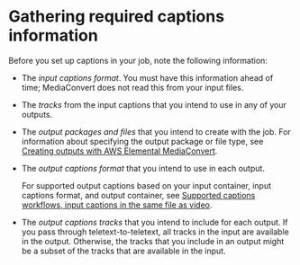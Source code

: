 # Gathering required captions information<a name="gather-required-captions-information"></a>

Before you set up captions in your job, note the following information:
+ The *input captions format*\. You must have this information ahead of time; MediaConvert does not read this from your input files\.
+ The *tracks* from the input captions that you intend to use in any of your outputs\.
+ The *output packages and files* that you intend to create with the job\. For information about specifying the output package or file type, see [Creating outputs with AWS Elemental MediaConvert](creating-streaming-and-file-outputs.md)\.
+ The *output captions format* that you intend to use in each output\.

  For supported output captions based on your input container, input captions format, and output container, see [Supported captions workflows, input captions in the same file as video](captions-support-tables-by-container-type.md)\. 
+ The *output captions tracks* that you intend to include for each output\. If you pass through teletext\-to\-teletext, all tracks in the input are available in the output\. Otherwise, the tracks that you include in an output might be a subset of the tracks that are available in the input\.